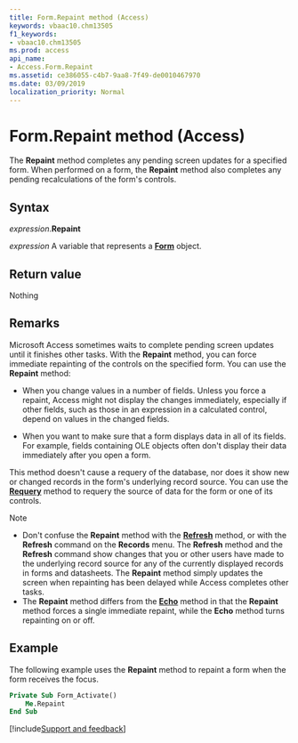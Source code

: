 ```yaml
---
title: Form.Repaint method (Access)
keywords: vbaac10.chm13505
f1_keywords:
- vbaac10.chm13505
ms.prod: access
api_name:
- Access.Form.Repaint
ms.assetid: ce386055-c4b7-9aa8-7f49-de0010467970
ms.date: 03/09/2019
localization_priority: Normal
---
```



# Form.Repaint method (Access)

The **Repaint** method completes any pending screen updates for a specified form. When performed on a form, the **Repaint** method also completes any pending recalculations of the form's controls.


## Syntax

_expression_.**Repaint**

_expression_ A variable that represents a **[Form](Access.Form.md)** object.


## Return value

Nothing


## Remarks

Microsoft Access sometimes waits to complete pending screen updates until it finishes other tasks. With the **Repaint** method, you can force immediate repainting of the controls on the specified form. You can use the **Repaint** method:

- When you change values in a number of fields. Unless you force a repaint, Access might not display the changes immediately, especially if other fields, such as those in an expression in a calculated control, depend on values in the changed fields.
    
- When you want to make sure that a form displays data in all of its fields. For example, fields containing OLE objects often don't display their data immediately after you open a form.
    
This method doesn't cause a requery of the database, nor does it show new or changed records in the form's underlying record source. You can use the **[Requery](Access.Form.Requery.md)** method to requery the source of data for the form or one of its controls.

> [!NOTE] 
> - Don't confuse the **Repaint** method with the **[Refresh](Access.Form.Refresh.md)** method, or with the **Refresh** command on the **Records** menu. The **Refresh** method and the **Refresh** command show changes that you or other users have made to the underlying record source for any of the currently displayed records in forms and datasheets. The **Repaint** method simply updates the screen when repainting has been delayed while Access completes other tasks.
> - The **Repaint** method differs from the **[Echo](Access.Application.Echo.md)** method in that the **Repaint** method forces a single immediate repaint, while the **Echo** method turns repainting on or off.


## Example

The following example uses the **Repaint** method to repaint a form when the form receives the focus.

```vb
Private Sub Form_Activate() 
    Me.Repaint 
End Sub
```



[!include[Support and feedback](~/includes/feedback-boilerplate.md)]
